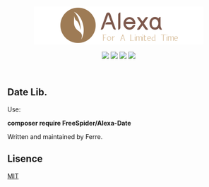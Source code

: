 <p align="center"><img src="https://raw.githubusercontent.com/FreeSpider/Resources/master/img/alexa-logo.png"></p>
<p align="center">
<a href="https://travis-ci.org/FreeSpider/Alexa-Date"><img src="https://travis-ci.org/FreeSpider/Alexa-Date.svg?branch=master"></a>
<a href="https://github.com/FreeSpider/Alexa-Date/releases"><img src="https://img.shields.io/github/release/FreeSpider/Alexa-Date.svg"></a>
<a href="https://github.com/FreeSpider/Alexa-Date/blob/master/LICENSE"><img src="https://img.shields.io/badge/license-MIT-3e8374.svg"></a>
<a href="#"><img src="https://img.shields.io/badge/language-php-45d298.svg"></a>
</p>
<br />

## Date Lib. ##

Use:

**composer require FreeSpider/Alexa-Date**

Written and maintained by Ferre.


## Lisence ##

[MIT](https://opensource.org/licenses/MIT "MIT")
